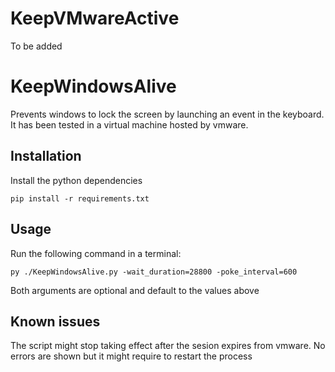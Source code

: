 # KeepVMwareActive

To be added

# KeepWindowsAlive

Prevents windows to lock the screen by launching an event in the keyboard. It has been tested in a virtual machine hosted by vmware.

## Installation

Install the python dependencies

    pip install -r requirements.txt

## Usage

Run the following command in a terminal:

    py ./KeepWindowsAlive.py -wait_duration=28800 -poke_interval=600

Both arguments are optional and default to the values above


## Known issues

The script might stop taking effect after the sesion expires from vmware. No errors are shown but it might require to restart the process 
